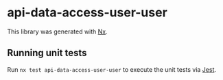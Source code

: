 # api-data-access-user-user

This library was generated with [Nx](https://nx.dev).

## Running unit tests

Run `nx test api-data-access-user-user` to execute the unit tests via [Jest](https://jestjs.io).

